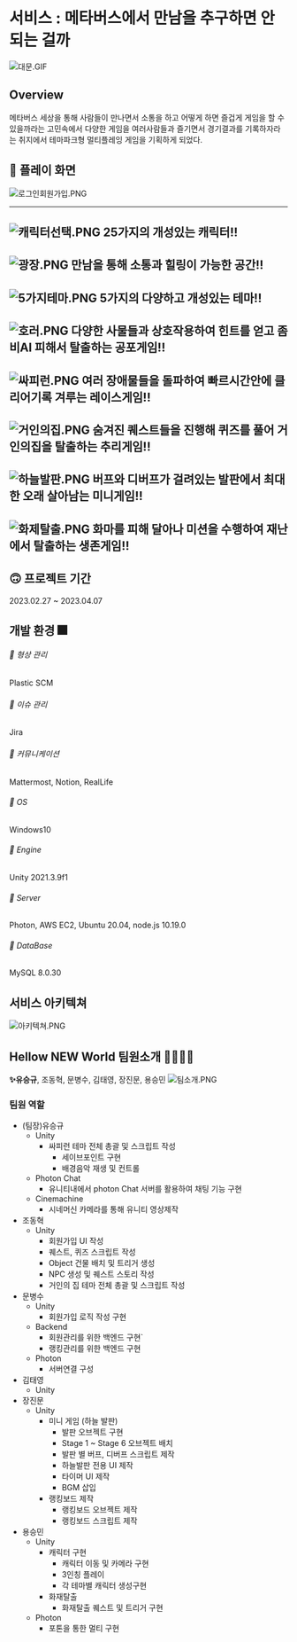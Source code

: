 # 서비스 : 메타버스에서 만남을 추구하면 안되는 걸까

![대문.GIF](image/%EB%A9%94%EB%A7%8C%EC%B6%94.png)

## Overview

메타버스 세상을 통해 사람들이 만나면서 소통을 하고 어떻게 하면 즐겁게 게임을 할 수 있을까라는 고민속에서 다양한 게임을 여러사람들과 즐기면서 경기결과를 기록하자라는 취지에서 테마파크형 멀티플레잉 게임을 기획하게 되었다.

## 👀 플레이 화면

![로그인회원가입.PNG](image/%EB%A1%9C%EA%B7%B8%EC%9D%B8%ED%9A%8C%EC%9B%90%EA%B0%80%EC%9E%85.png)

---

![캐릭터선택.PNG](image/chaSelect.gif)
25가지의 개성있는 캐릭터!!
---

![광장.PNG](image/%EA%B4%91%EC%9E%A5.png)
만남을 통해 소통과 힐링이 가능한 공간!!
---

![5가지테마.PNG](image/5theme.png)
5가지의 다양하고 개성있는 테마!!
---

![호러.PNG](image/horror.png)
다양한 사물들과 상호작용하여 힌트를 얻고 좀비AI 피해서 탈출하는 공포게임!! 
---

![싸피런.PNG](image/ssafyRunpng.png)
여러 장애물들을 돌파하여 빠르시간안에 클리어기록 겨루는 레이스게임!!
---

![거인의집.PNG](image/giantRoom.png)
숨겨진 퀘스트들을 진행해 퀴즈를 풀어 거인의집을 탈출하는 추리게임!!
---

![하늘발판.PNG](image/skyf.png)
버프와 디버프가 걸려있는 발판에서 최대한 오래 살아남는 미니게임!!
---

![화제탈출.PNG](image/fireexcape.png)
화마를 피해 달아나 미션을 수행하여 재난에서 탈출하는 생존게임!!
---
## 🙃 프로젝트 기간

2023.02.27 ~ 2023.04.07

## 개발 환경 🎆

###### 📕 형상 관리

Plastic SCM

###### 📖 이슈 관리

Jira

###### 📗 커뮤니케이션

Mattermost, Notion, RealLife

###### 📘 OS

Windows10

###### 📓 Engine

Unity 2021.3.9f1

###### 📒 Server

Photon, AWS EC2, Ubuntu 20.04, node.js 10.19.0

###### 📜 DataBase

MySQL 8.0.30

## 서비스 아키텍쳐

![아키텍쳐.PNG](image/architecture.png)

## Hellow NEW World 팀원소개 🙍‍♀️🙍‍♂️

**✨유승규**, 조동혁, 문병수, 김태영, 장진문, 용승민
![팀소개.PNG](image/ourTeam.gif)

### 팀원 역할

- (팀장)유승규
  - Unity
    - 싸피런 테마 전체 총괄 및 스크립트 작성
      - 세이브포인트 구현
      - 배경음악 재생 및 컨트롤
  - Photon Chat
    - 유니티내에서 photon Chat 서버를 활용하여 채팅 기능 구현
  - Cinemachine
    - 시네머신 카메라를 통해 유니티 영상제작
- 조동혁
  - Unity
    - 회원가입 UI 작성
    - 퀘스트, 퀴즈 스크립트 작성
    - Object 건물 배치 및 트리거 생성
    - NPC 생성 및 퀘스트 스토리 작성
    - 거인의 집 테마 전체 총괄 및 스크립트 작성
- 문병수
  - Unity
    - 회원가입 로직 작성 구현
  - Backend
    - 회원관리를 위한 백엔드 구현`
    - 랭킹관리를 위한 백엔드 구현
  - Photon
    - 서버연결 구성
- 김태영
  - Unity
- 장진문
  - Unity
    - 미니 게임 (하늘 발판)
      - 발판 오브젝트 구현
      - Stage 1 ~ Stage 6 오브젝트 배치
      - 발판 별 버프, 디버프 스크립트 제작
      - 하늘발판 전용 UI 제작
      - 타이머 UI 제작
      - BGM 삽입
    - 랭킹보드 제작
      - 랭킹보드 오브젝트 제작
      - 랭킹보드 스크립트 제작
- 용승민
  - Unity
    - 캐릭터 구현
      - 캐릭터 이동 및 카메라 구현
      - 3인칭 플레이
      - 각 테마별 캐릭터 생성구현
    - 화재탈출
      - 화재탈출 퀘스트 및 트리거 구현
  - Photon
    - 포톤을 통한 멀티 구현
